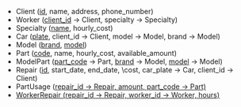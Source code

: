 - Client (<u>id</u>, name, address, phone_number)
- Worker (<u>client_id</u> -> Client, specialty -> Specialty)
- Specialty (<u>name</u>, hourly_cost)
- Car (<u>plate</u>, client_id -> Client, model -> Model, brand -> Model)
- Model (<u>brand</u>, <u>model</u>)
- Part (<u>code</u>, name, hourly_cost, available_amount)
- ModelPart (<u>part_code</u> -> Part, <u>brand</u> -> Model, <u>model</u> -> Model)
- Repair (<u>id</u>, start_date, end_date, \cost, car_plate -> Car, client_id -> Client)
- PartUsage (<u>repair_id<u> -> Repair, amount, part_code -> Part)
- WorkerRepair (<u>repair_id</u> -> Repair, <u>worker_id</u> -> Worker, hours)